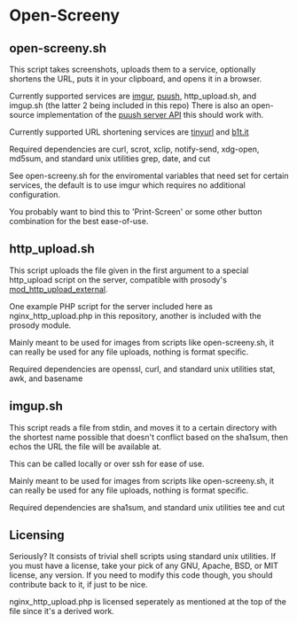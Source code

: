 # Open-Screeny

open-screeny.sh
------------
This script takes screenshots, uploads them to a service, optionally shortens the URL, puts it in your clipboard, and opens it in a browser.

Currently supported services are [imgur][1], [puush][2], http_upload.sh, and imgup.sh (the latter 2 being included in this repo)
There is also an open-source implementation of the [puush server API][5] this should work with.

Currently supported URL shortening services are [tinyurl][3] and [b1t.it][4]

Required dependencies are curl, scrot, xclip, notify-send, xdg-open, md5sum, and standard unix utilities grep, date, and cut

See open-screeny.sh for the enviromental variables that need set for certain services, the default is to use imgur which requires no additional configuration.

You probably want to bind this to 'Print-Screen' or some other button combination for the best ease-of-use.

http_upload.sh
------------
This script uploads the file given in the first argument to a special http_upload script on the server, compatible with prosody's [mod_http_upload_external][6].

One example PHP script for the server included here as nginx_http_upload.php in this repository, another is included with the prosody module.

Mainly meant to be used for images from scripts like open-screeny.sh, it can really be used for any file uploads, nothing is format specific.

Required dependencies are openssl, curl, and standard unix utilities stat, awk, and basename

imgup.sh
------------
This script reads a file from stdin, and moves it to a certain directory with the shortest name possible that doesn't conflict based on the sha1sum, then echos the URL the file will be available at.

This can be called locally or over ssh for ease of use.

Mainly meant to be used for images from scripts like open-screeny.sh, it can really be used for any file uploads, nothing is format specific.

Required dependencies are sha1sum, and standard unix utilities tee and cut

Licensing
------------
Seriously?  It consists of trivial shell scripts using standard unix utilities. If you must have a license, take your pick of any GNU, Apache, BSD, or MIT license, any version.  If you need to modify this code though, you should contribute back to it, if just to be nice.

nginx_http_upload.php is licensed seperately as mentioned at the top of the file since it's a derived work.

[1]: http://imgur.com/
[2]: http://puush.me/
[3]: https://tinyurl.com/
[4]: http://b1t.it/
[5]: https://github.com/Hidendra/puush-api
[6]: https://modules.prosody.im/mod_http_upload_external.html
